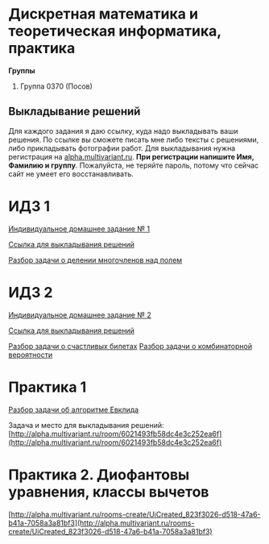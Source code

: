 # Дискретная математика и теоретическая информатика, практика

**Группы**
1. Группа 0370 (Посов)

## Выкладывание решений
Для каждого задания я даю ссылку, куда надо выкладывать
ваши решения. По ссылке вы сможете писать мне либо
тексты с решениями, либо прикладывать фотографии работ.
Для выкладывания нужна регистрация на 
[alpha.multivariant.ru](alpha.multivariant.ru).
**При регистрации напишите Имя, Фамилию и группу**.
Пожалуйста, не теряйте пароль, потому что сейчас
сайт не умеет его восстанавливать.

# ИДЗ 1

[Индивидуальное домашнее задание № 1](idz1-0370.pdf)

[Ссылка для выкладывания решений](http://alpha.multivariant.ru/room/6059a797b58dc4e3c27b4677)

[Разбор задачи о делении многочленов над полем](../../18spring/dm/polynomial%20division%20over%20finite%20fields.pdf)

# ИДЗ 2

[Индивидуальное домашнее задание № 2](idz2-0370.pdf)

[Ссылка для выкладывания решений](http://alpha.multivariant.ru/room/60b76438b58dc4e3c2af0b59)

[Разбор задачи о счастливых билетах](../../18spring/dm/happy%20tickets.pdf)
[Разбор задачи о комбинаторной вероятности](../../18spring/dm/combinatorial%20probability.pdf)

# Практика 1

[Разбор задачи об алгоритме Евклида](euclid.pdf)

Задача и место для выкладывания решений: [http://alpha.multivariant.ru/room/6021493fb58dc4e3c252ea6f](http://alpha.multivariant.ru/room/6021493fb58dc4e3c252ea6f)

# Практика 2. Диофантовы уравнения, классы вычетов

[http://alpha.multivariant.ru/rooms-create/UiCreated_823f3026-d518-47a6-b41a-7058a3a81bf3](http://alpha.multivariant.ru/rooms-create/UiCreated_823f3026-d518-47a6-b41a-7058a3a81bf3)
